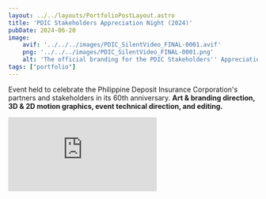 ```yaml
---
layout: ../../layouts/PortfolioPostLayout.astro
title: 'PDIC Stakeholders Appreciation Night (2024)'
pubDate: 2024-06-20
image:
    avif: '../../../images/PDIC_SilentVideo_FINAL-0001.avif'
    png: '../../../images/PDIC_SilentVideo_FINAL-0001.png'
    alt: 'The official branding for the PDIC Stakeholders'' Appreciation Night. It features a stylized, flowing infinity symbol in blue and yellow, with the event title and the tagline "Trust Through Time" on a dark, abstract background.'
tags: ["portfolio"]
---
```

Event held to celebrate the Philippine Deposit Insurance Corporation's partners and stakeholders in its 60th anniversary. **Art & branding direction, 3D & 2D motion graphics, event technical direction, and editing.**


<div class="video-container">
  <iframe src="https://www.youtube-nocookie.com/embed/pgkp7ubQM6k?si=wVWzSnR4eummeHA9" 
          title="YouTube video player" 
          frameborder="0" 
          allow="accelerometer; autoplay; clipboard-write; encrypted-media; gyroscope; picture-in-picture; web-share" 
          referrerpolicy="strict-origin-when-cross-origin" 
          allowfullscreen></iframe>
</div>